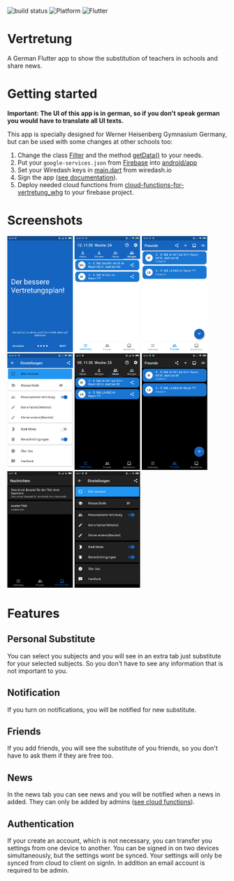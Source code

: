 ![build status](https://img.shields.io/github/workflow/status/Vinzent03/vertretung_whg/Build_APK_based_on_Commit)
![Platform](https://img.shields.io/badge/Plattform-Android-blue)
![Flutter](https://img.shields.io/badge/Flutter%20-based-blue)

# Vertretung

A German Flutter app to show the substitution of teachers in schools and share news. 

# Getting started
**Important: The UI of this app is in german, so if you don't speak german you would have to translate all UI texts.**

This app is specially designed for Werner Heisenberg Gymnasium Germany, but can be used with some changes at other schools too:

1. Change the class [Filter](lib/logic/filter.dart) and the method [getData()](lib/substitute/substituteLogic.dart) to your needs. 
2. Put your `google-services.json` from [Firebase](https://firebase.google.com/) into [android/app](android/app)
3. Set your Wiredash keys in [main.dart](lib/main.dart) from wiredash.io
4. Sign the app ([see documentation](https://flutter.dev/docs/deployment/android#signing-the-app)).
5. Deploy needed cloud functions from  [cloud-functions-for-vertretung_whg](https://github.com/Vinzent03/cloud-functions-for-vertretung_whg) to your firebase project.

# Screenshots

<img
    src = Images/IntroScreen.png
    alt= "IntroScreen"
    width = 150>
<img
    src = Images/VertretungPageLightMode.png
    alt= "IntroScreen"
    width = 150>
<img
    src = Images/FriendPageLightMode.png
    alt= "IntroScreen"
    width = 150>
<img
    src = Images/SettingsPageLightMode.png
    alt= "IntroScreen"
    width = 150>
<img
    src = Images/VertretungPageDarkMode.png
    alt= "IntroScreen"
    width = 150>
<img
    src = Images/FriendPageDarkMode.png
    alt= "IntroScreen"
    width = 150>
<img
    src = Images/NewsPageDarkMode.png
    alt= "IntroScreen"
    width = 150>
<img
    src = Images/SettingsPageDarkMode.png
    alt= "IntroScreen"
    width = 150>

# Features

## Personal Substitute

You can select you subjects and you will see in an extra tab just substitute for your selected subjects. So you don't have to see any information that is not important to you.

## Notification

If you turn on notifications, you will be notified for new substitute.

## Friends

If you add friends, you will see the substitute of you friends, so you don't have to ask them if they are free too.

## News

In the news tab you can see news and you will be notified when a news in added. They can only be added by admins ([see cloud functions](https://github.com/Vinzent03/cloud-functions-for-vertretung_whg#admins)).

## Authentication

If your create an account, which is not necessary, you can transfer you settings from one device to another. You can be signed in on two devices simultaneously, but the settings wont be synced. Your settings will only be synced from cloud to client on signIn. In addition an email account is required to be admin.